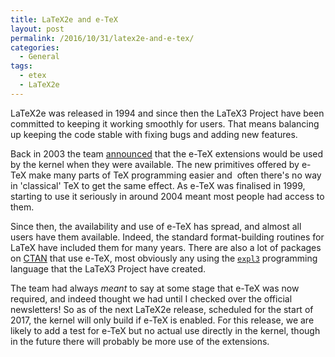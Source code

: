 ```yaml
---
title: LaTeX2e and e-TeX
layout: post
permalink: /2016/10/31/latex2e-and-e-tex/
categories:
  - General
tags:
  - etex
  - LaTeX2e
---
```

LaTeX2e was released in 1994 and since then the LaTeX3 Project have been committed to keeping it working smoothly for users. That means balancing up keeping the code stable with fixing bugs and adding new features.

Back in 2003 the team [announced](https://www.latex-project.org/news/latex2e-news/ltnews16.pdf) that the e-TeX extensions would be used by the kernel when they were available. The new primitives offered by e-TeX make many parts of TeX programming easier and  often there's no way in 'classical' TeX to get the same effect. As e-TeX was finalised in 1999, starting to use it seriously in around 2004 meant most people had access to them.

Since then, the availability and use of e-TeX has spread, and almost all users have them available. Indeed, the standard format-building routines for LaTeX have included them for many years. There are also a lot of packages on [CTAN](https://www.ctan.org) that use e-TeX, most obviously any using the [`expl3`](https://ctan.org/pkg/l3kernel) programming language that the LaTeX3 Project have created.

The team had always _meant_ to say at some stage that e-TeX was now required, and indeed thought we had until I checked over the official newsletters! So as of the next LaTeX2e release, scheduled for the start of 2017, the kernel will only build if e-TeX is enabled. For this release, we are likely to add a test for e-TeX but no actual use directly in the kernel, though in the future there will probably be more use of the extensions.
